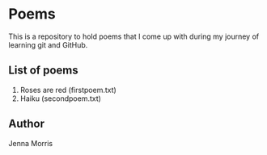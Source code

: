 
# Poems

This is a repository to hold poems that I come up with during my journey of learning git and GitHub.


## List of poems

1. Roses are red (firstpoem.txt)
2. Haiku (secondpoem.txt)


## Author

Jenna Morris
